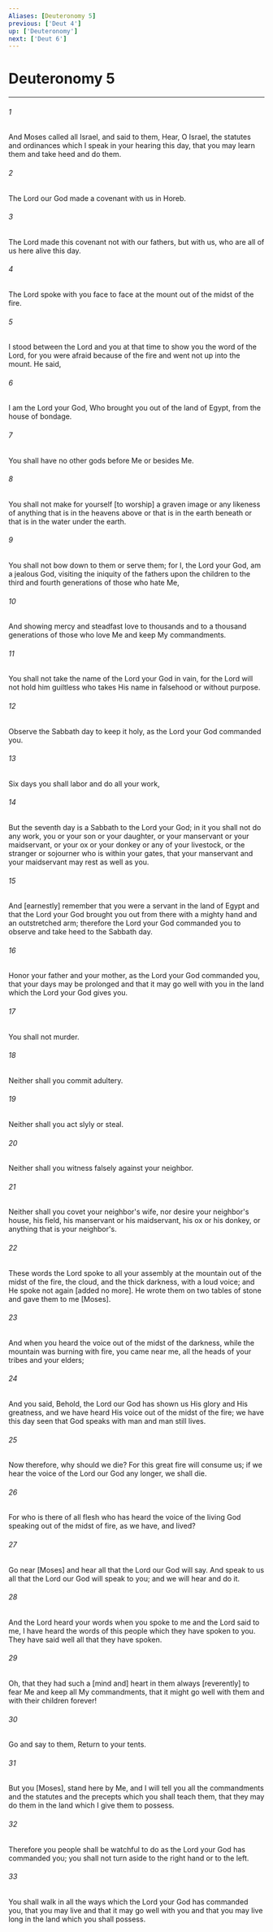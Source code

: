 ```yaml
---
Aliases: [Deuteronomy 5]
previous: ['Deut 4']
up: ['Deuteronomy']
next: ['Deut 6']
---
```

# Deuteronomy 5

***














###### 1 






And Moses called all Israel, and said to them, Hear, O Israel, the statutes and ordinances which I speak in your hearing this day, that you may learn them and take heed and do them. 













###### 2 






The Lord our God made a covenant with us in Horeb. 













###### 3 






The Lord made this covenant not with our fathers, but with us, who are all of us here alive this day. 













###### 4 






The Lord spoke with you face to face at the mount out of the midst of the fire. 













###### 5 






I stood between the Lord and you at that time to show you the word of the Lord, for you were afraid because of the fire and went not up into the mount. He said, 













###### 6 






I am the Lord your God, Who brought you out of the land of Egypt, from the house of bondage. 













###### 7 






You shall have no other gods before Me or besides Me. 













###### 8 






You shall not make for yourself [to worship] a graven image or any likeness of anything that is in the heavens above or that is in the earth beneath or that is in the water under the earth. 













###### 9 






You shall not bow down to them or serve them; for I, the Lord your God, am a jealous God, visiting the iniquity of the fathers upon the children to the third and fourth generations of those who hate Me, 













###### 10 






And showing mercy and steadfast love to thousands and to a thousand generations of those who love Me and keep My commandments. 













###### 11 






You shall not take the name of the Lord your God in vain, for the Lord will not hold him guiltless who takes His name in falsehood or without purpose. 













###### 12 






Observe the Sabbath day to keep it holy, as the Lord your God commanded you. 













###### 13 






Six days you shall labor and do all your work, 













###### 14 






But the seventh day is a Sabbath to the Lord your God; in it you shall not do any work, you or your son or your daughter, or your manservant or your maidservant, or your ox or your donkey or any of your livestock, or the stranger or sojourner who is within your gates, that your manservant and your maidservant may rest as well as you. 













###### 15 






And [earnestly] remember that you were a servant in the land of Egypt and that the Lord your God brought you out from there with a mighty hand and an outstretched arm; therefore the Lord your God commanded you to observe and take heed to the Sabbath day. 













###### 16 






Honor your father and your mother, as the Lord your God commanded you, that your days may be prolonged and that it may go well with you in the land which the Lord your God gives you. 













###### 17 






You shall not murder. 













###### 18 






Neither shall you commit adultery. 













###### 19 






Neither shall you act slyly or steal. 













###### 20 






Neither shall you witness falsely against your neighbor. 













###### 21 






Neither shall you covet your neighbor's wife, nor desire your neighbor's house, his field, his manservant or his maidservant, his ox or his donkey, or anything that is your neighbor's. 













###### 22 






These words the Lord spoke to all your assembly at the mountain out of the midst of the fire, the cloud, and the thick darkness, with a loud voice; and He spoke not again [added no more]. He wrote them on two tables of stone and gave them to me [Moses]. 













###### 23 






And when you heard the voice out of the midst of the darkness, while the mountain was burning with fire, you came near me, all the heads of your tribes and your elders; 













###### 24 






And you said, Behold, the Lord our God has shown us His glory and His greatness, and we have heard His voice out of the midst of the fire; we have this day seen that God speaks with man and man still lives. 













###### 25 






Now therefore, why should we die? For this great fire will consume us; if we hear the voice of the Lord our God any longer, we shall die. 













###### 26 






For who is there of all flesh who has heard the voice of the living God speaking out of the midst of fire, as we have, and lived? 













###### 27 






Go near [Moses] and hear all that the Lord our God will say. And speak to us all that the Lord our God will speak to you; and we will hear and do it. 













###### 28 






And the Lord heard your words when you spoke to me and the Lord said to me, I have heard the words of this people which they have spoken to you. They have said well all that they have spoken. 













###### 29 






Oh, that they had such a [mind and] heart in them always [reverently] to fear Me and keep all My commandments, that it might go well with them and with their children forever! 













###### 30 






Go and say to them, Return to your tents. 













###### 31 






But you [Moses], stand here by Me, and I will tell you all the commandments and the statutes and the precepts which you shall teach them, that they may do them in the land which I give them to possess. 













###### 32 






Therefore you people shall be watchful to do as the Lord your God has commanded you; you shall not turn aside to the right hand or to the left. 













###### 33 






You shall walk in all the ways which the Lord your God has commanded you, that you may live and that it may go well with you and that you may live long in the land which you shall possess.
